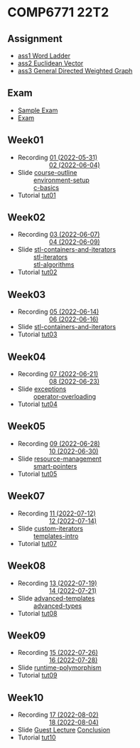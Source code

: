 # COMP6771 22T2

## Assignment
- [ass1 Word Ladder](/Assignment1/)
- [ass2 Euclidean Vector](/Assignment2/)
- [ass3 General Directed Weighted Graph](/Assignment3/)

## Exam
- [Sample Exam](/exam-sample/) 
- [Exam](/exam/)

## Week01
- Recording [01 (2022-05-31)](https://www.youtube.com/watch?v=2GNAGv8KiQc&list=PLt4WIqcTn9kKRTIqz9Se67ypJ_6PWxQQ5&index=1)  
&emsp;&emsp;&emsp;&emsp;&emsp;[02 (2022-06-04)](https://www.youtube.com/watch?v=BRL08RqFAdc&list=PLt4WIqcTn9kKRTIqz9Se67ypJ_6PWxQQ5&index=2)
- Slide [course-outline](/Week01/Lecture/course-outline.pdf)  
&emsp;&emsp;&ensp;[environment-setup](/Week01/Lecture/environment-setup.pdf)  
&emsp;&emsp;&ensp;[c-basics](/Week01/Lecture/c-basics.pdf) 
- Tutorial [tut01](/Week01/tut01/)

## Week02
- Recording [03 (2022-06-07)](https://www.youtube.com/watch?v=oCe_Yq0gARU&list=PLt4WIqcTn9kKRTIqz9Se67ypJ_6PWxQQ5&index=3)  
&emsp;&emsp;&emsp;&emsp;&emsp;[04 (2022-06-09)](https://www.youtube.com/watch?v=vrAKqJ-qiX0&list=PLt4WIqcTn9kKRTIqz9Se67ypJ_6PWxQQ5&index=4)
- Slide [stl-containers-and-iterators](/Week02/Lecture/stl-containers-and-iterators.pdf)  
&emsp;&emsp;&ensp;[stl-iterators](/Week02/Lecture/stl-iterators.pdf)  
&emsp;&emsp;&ensp;[stl-algorithms](/Week02/Lecture/stl-algorithms.pdf) 
- Tutorial [tut02](/Week02/tut02/)

## Week03
- Recording [05 (2022-06-14)](https://www.youtube.com/watch?v=ahQL5IsdHn8&list=PLt4WIqcTn9kKRTIqz9Se67ypJ_6PWxQQ5&index=5)  
&emsp;&emsp;&emsp;&emsp;&emsp;[06 (2022-06-16)](https://www.youtube.com/watch?v=3FOJ76mIUV8&list=PLt4WIqcTn9kKRTIqz9Se67ypJ_6PWxQQ5&index=6)
- Slide [stl-containers-and-iterators](/Week03/class-types.pdf)
- Tutorial [tut03](/Week03/tut03/)

## Week04
- Recording [07 (2022-06-21)](https://www.youtube.com/watch?v=qJ0OhzVCM-4&list=PLt4WIqcTn9kKRTIqz9Se67ypJ_6PWxQQ5&index=7)  
&emsp;&emsp;&emsp;&emsp;&emsp;[08 (2022-06-23)](https://www.youtube.com/watch?v=rPLip4e2Ff8&list=PLt4WIqcTn9kKRTIqz9Se67ypJ_6PWxQQ5&index=8)
- Slide [exceptions](/Week04/Lecture/exceptions.pdf)  
&emsp;&emsp;&ensp;[operator-overloading](/Week04/Lecture/operator-overloading.pdf) 
- Tutorial [tut04](/Week04/tut04/)

## Week05
- Recording [09 (2022-06-28)](https://www.youtube.com/watch?v=0Tct846mqRo&list=PLt4WIqcTn9kKRTIqz9Se67ypJ_6PWxQQ5&index=9)  
&emsp;&emsp;&emsp;&emsp;&emsp;[10 (2022-06-30)](https://www.youtube.com/watch?v=Jj2-SLZeRiE&list=PLt4WIqcTn9kKRTIqz9Se67ypJ_6PWxQQ5&index=10)
- Slide [resource-management](/Week05/Lecture/resource-management.pdf)  
&emsp;&emsp;&ensp;[smart-pointers](/Week05/Lecture/smart-pointers.pdf) 
- Tutorial [tut05](/Week05/tut05/)

## Week07
- Recording [11 (2022-07-12)](https://www.youtube.com/watch?v=I9cRAxGuYMQ&list=PLt4WIqcTn9kKRTIqz9Se67ypJ_6PWxQQ5&index=11)  
&emsp;&emsp;&emsp;&emsp;&emsp;[12 (2022-07-14)](https://www.youtube.com/watch?v=EiqUM8eRWbo&list=PLt4WIqcTn9kKRTIqz9Se67ypJ_6PWxQQ5&index=12)
- Slide [custom-iterators](/Week07/Lecture/custom-iterators.pdf)  
&emsp;&emsp;&ensp;[templates-intro](/Week07/Lecture/templates-intro.pdf) 
- Tutorial [tut07](/Week07/tut07/)

## Week08
- Recording [13 (2022-07-19)](https://www.youtube.com/watch?v=d8q9RPuQtow&list=PLt4WIqcTn9kKRTIqz9Se67ypJ_6PWxQQ5&index=13)  
&emsp;&emsp;&emsp;&emsp;&emsp;[14 (2022-07-21)](https://www.youtube.com/watch?v=MDGD2HfqYGE&list=PLt4WIqcTn9kKRTIqz9Se67ypJ_6PWxQQ5&index=14)
- Slide [advanced-templates](/Week08/Lecture/advanced-templates.pdf)  
&emsp;&emsp;&ensp;[advanced-types](/Week08/Lecture/advanced-types.pdf) 
- Tutorial [tut08](/Week08/tut08/)

## Week09
- Recording [15 (2022-07-26)](https://www.youtube.com/watch?v=Uj5IR68GefE&list=PLt4WIqcTn9kKRTIqz9Se67ypJ_6PWxQQ5&index=15)  
&emsp;&emsp;&emsp;&emsp;&emsp;[16 (2022-07-28)](https://www.youtube.com/watch?v=O6oXE3wZgS0&list=PLt4WIqcTn9kKRTIqz9Se67ypJ_6PWxQQ5&index=16)
- Slide [runtime-polymorphism](/Week09/runtime-polymorphism.pdf)
- Tutorial [tut09](/Week09/tut09/)

## Week10
- Recording [17 (2022-08-02)](https://www.youtube.com/watch?v=nBCj1tLkJfg&list=PLt4WIqcTn9kKRTIqz9Se67ypJ_6PWxQQ5&index=17)  
&emsp;&emsp;&emsp;&emsp;&emsp;[18 (2022-08-04)](https://www.youtube.com/watch?v=5XZnppKRBiQ&list=PLt4WIqcTn9kKRTIqz9Se67ypJ_6PWxQQ5&index=18)
- Slide [Guest Lecture](/Week10/Lecture/guest-lecture.pdf) [Conclusion](/Week10/Lecture/conclusion.pdf)
- Tutorial [tut10](/Week10/tut10/)